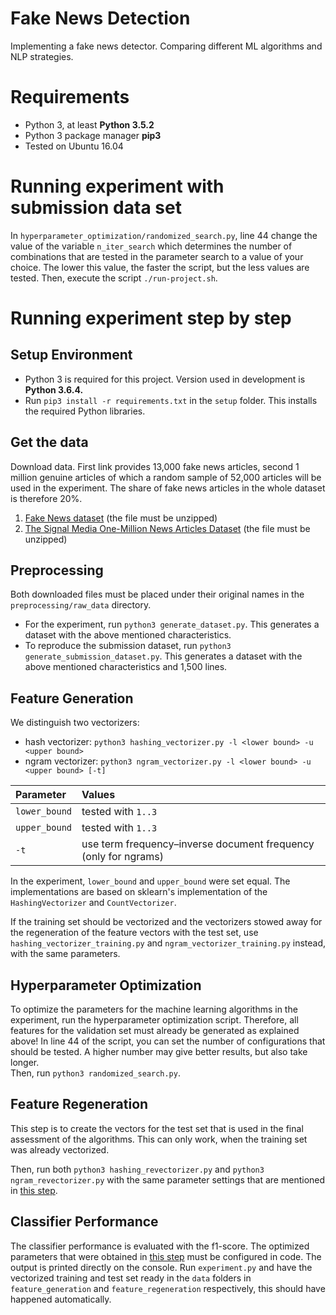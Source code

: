 # Fake News Detection
Implementing a fake news detector. Comparing different ML algorithms and NLP strategies.

# Requirements
* Python 3, at least **Python 3.5.2**
* Python 3 package manager **pip3**
* Tested on Ubuntu 16.04

# Running experiment with submission data set
In `hyperparameter_optimization/randomized_search.py`, line 44 change the value of the variable `n_iter_search` which 
determines the number of combinations that are tested in the parameter search to a value of your choice. The lower 
this value, the faster the script, but the less values are tested.
Then, execute the script `./run-project.sh`.

# Running experiment step by step
## Setup Environment
* Python 3 is required for this project. Version used in development is **Python 3.6.4.**
* Run `pip3 install -r requirements.txt` in the `setup` folder. This installs the required Python libraries.
## Get the data
Download data. First link provides 13,000 fake news articles, second 1 million genuine articles of which 
a random sample of 52,000 articles will be used in the experiment. The share of fake news articles in the whole dataset
is therefore 20%. 
1. [Fake News dataset](https://www.kaggle.com/mrisdal/fake-news/data) (the file must be unzipped)
1. [The Signal Media One-Million News Articles Dataset](http://research.signalmedia.co/newsir16/signal-dataset.html) 
(the file must be unzipped)
## Preprocessing
Both downloaded files must be placed under their original names in the `preprocessing/raw_data` directory. 
* For the experiment, run `python3 generate_dataset.py`. This generates a dataset with the above mentioned 
characteristics.
* To reproduce the submission dataset, run `python3 generate_submission_dataset.py`. This generates a dataset with the 
above mentioned characteristics and 1,500 lines.
## Feature Generation
We distinguish two vectorizers: 
* hash vectorizer: `python3 hashing_vectorizer.py -l <lower bound> -u <upper bound>` 
* ngram vectorizer: `python3 ngram_vectorizer.py -l <lower bound> -u <upper bound> [-t]`

| Parameter|Values|
| :------------- |:-------------|
| `lower_bound` | tested with `1..3` |
| `upper_bound` | tested with `1..3` |
| `-t` | use term frequency–inverse document frequency (only for ngrams)|

In the experiment, `lower_bound` and `upper_bound` were set equal. The implementations are based on sklearn's 
implementation of the `HashingVectorizer` and `CountVectorizer`.

If the training set should be vectorized and the vectorizers stowed away for the regeneration 
of the feature vectors with the test set, use `hashing_vectorizer_training.py` and `ngram_vectorizer_training.py` 
instead, with the same parameters.

## Hyperparameter Optimization
To optimize the parameters for the machine learning algorithms in the experiment, run the hyperparameter optimization
 script. Therefore, all features for the validation set must already be generated as explained above! In line 44 of 
 the script, you can set the number of configurations that should be tested. A higher number may give better results,
  but also take longer.   
Then, run `python3 randomized_search.py`. 

## Feature Regeneration
This step is to create the vectors for the test set that is used in the final assessment of the algorithms. This can 
only work, when the training set was already vectorized.

Then, run both `python3 hashing_revectorizer.py` and `python3 ngram_revectorizer.py` with the same parameter settings
 that are mentioned in [this step](#feature-generation).
 
## Classifier Performance
The classifier performance is evaluated with the f1-score. The optimized parameters that were obtained in [this step](#hyperparameter-optimization) 
 must be configured in code. The output is printed directly on the console.
 Run `experiment.py` and have the vectorized training and test set ready in the `data` folders in 
 `feature_generation` and `feature_regeneration` respectively, this should have happened automatically.